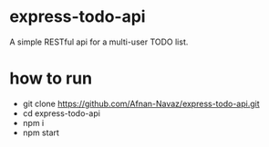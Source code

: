 # express-todo-api

A simple RESTful api for a multi-user TODO list.

# how to run

- git clone https://github.com/Afnan-Navaz/express-todo-api.git
- cd express-todo-api
- npm i
- npm start

